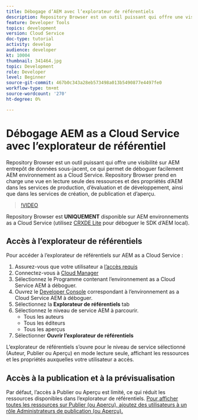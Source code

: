 ```yaml
---
title: Débogage d’AEM avec l’explorateur de référentiels
description: Repository Browser est un outil puissant qui offre une visibilité sur AEM entrepôt de données sous-jacent, ce qui permet de déboguer facilement AEM environnement as a Cloud Service.
feature: Developer Tools
topics: development
version: Cloud Service
doc-type: tutorial
activity: develop
audience: developer
kt: 10004
thumbnail: 341464.jpg
topic: Development
role: Developer
level: Beginner
source-git-commit: 467b0c343a28eb573498a013b5490877e4497fe0
workflow-type: tm+mt
source-wordcount: '270'
ht-degree: 0%

---
```



# Débogage AEM as a Cloud Service avec l’explorateur de référentiel

Repository Browser est un outil puissant qui offre une visibilité sur AEM entrepôt de données sous-jacent, ce qui permet de déboguer facilement AEM environnement as a Cloud Service. Repository Browser prend en charge une vue en lecture seule des ressources et des propriétés d’AEM dans les services de production, d’évaluation et de développement, ainsi que dans les services de création, de publication et d’aperçu.

>[!VIDEO](https://video.tv.adobe.com/v/341464/?quality=12&learn=on)

Repository Browser est __UNIQUEMENT__ disponible sur AEM environnements as a Cloud Service (utilisez [CRXDE Lite](../aem-sdk-local-quickstart/other-tools.md#crxde-lite) pour déboguer le SDK d’AEM local).

## Accès à l’explorateur de référentiels

Pour accéder à l’explorateur de référentiels sur AEM as a Cloud Service :

1. Assurez-vous que votre utilisateur a [l’accès requis](https://experienceleague.adobe.com/docs/experience-manager-cloud-service/content/implementing/developer-tools/repository-browser.html#access-prerequisites)
1. Connectez-vous à [Cloud Manager](https://my.cloudmanager.adobe.com)
1. Sélectionnez le Programme contenant l’environnement as a Cloud Service AEM à déboguer.
1. Ouvrez le [Developer Console](./developer-console.md) correspondant à l’environnement as a Cloud Service AEM à déboguer.
1. Sélectionnez la __Explorateur de référentiels__ tab
1. Sélectionnez le niveau de service AEM à parcourir.
   + Tous les auteurs
   + Tous les éditeurs
   + Tous les aperçus
1. Sélectionner __Ouvrir l’explorateur de référentiels__

L’explorateur de référentiels s’ouvre pour le niveau de service sélectionné (Auteur, Publier ou Aperçu) en mode lecture seule, affichant les ressources et les propriétés auxquelles votre utilisateur a accès.

## Accès à la publication et à la prévisualisation

Par défaut, l’accès à Publier ou Aperçu est limité, ce qui réduit les ressources disponibles dans l’explorateur de référentiels. [Pour afficher toutes les ressources sur Publier (ou Aperçu), ajoutez des utilisateurs à un rôle Administrateurs de publication (ou Aperçu).](https://experienceleague.adobe.com/docs/experience-manager-cloud-service/content/implementing/developer-tools/repository-browser.html#navigate-the-hierarchy)

